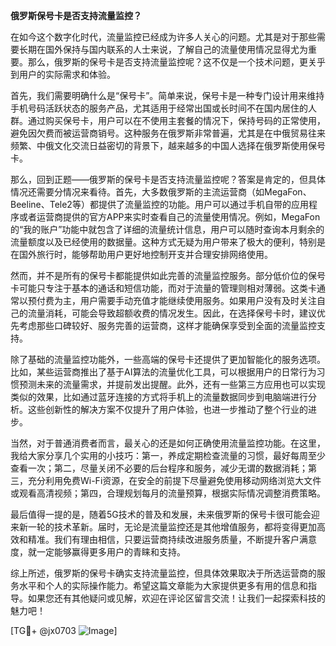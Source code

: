**俄罗斯保号卡是否支持流量监控？**

在如今这个数字化时代，流量监控已经成为许多人关心的问题。尤其是对于那些需要长期在国外保持与国内联系的人士来说，了解自己的流量使用情况显得尤为重要。那么，俄罗斯的保号卡是否支持流量监控呢？这不仅是一个技术问题，更关乎到用户的实际需求和体验。

首先，我们需要明确什么是“保号卡”。简单来说，保号卡是一种专门设计用来维持手机号码活跃状态的服务产品，尤其适用于经常出国或长时间不在国内居住的人群。通过购买保号卡，用户可以在不使用主套餐的情况下，保持号码的正常使用，避免因欠费而被运营商销号。这种服务在俄罗斯非常普遍，尤其是在中俄贸易往来频繁、中俄文化交流日益密切的背景下，越来越多的中国人选择在俄罗斯使用保号卡。

那么，回到正题——俄罗斯的保号卡是否支持流量监控呢？答案是肯定的，但具体情况还需要分情况来看待。首先，大多数俄罗斯的主流运营商（如MegaFon、Beeline、Tele2等）都提供了流量监控的功能。用户可以通过手机自带的应用程序或者运营商提供的官方APP来实时查看自己的流量使用情况。例如，MegaFon的“我的账户”功能中就包含了详细的流量统计信息，用户可以随时查询本月剩余的流量额度以及已经使用的数据量。这种方式无疑为用户带来了极大的便利，特别是在国外旅行时，能够帮助用户更好地控制开支并合理安排网络使用。

然而，并不是所有的保号卡都能提供如此完善的流量监控服务。部分低价位的保号卡可能只专注于基本的通话和短信功能，而对于流量的管理则相对薄弱。这类卡通常以预付费为主，用户需要手动充值才能继续使用服务。如果用户没有及时关注自己的流量消耗，可能会导致超额收费的情况发生。因此，在选择保号卡时，建议优先考虑那些口碑较好、服务完善的运营商，这样才能确保享受到全面的流量监控支持。

除了基础的流量监控功能外，一些高端的保号卡还提供了更加智能化的服务选项。比如，某些运营商推出了基于AI算法的流量优化工具，可以根据用户的日常行为习惯预测未来的流量需求，并提前发出提醒。此外，还有一些第三方应用也可以实现类似的效果，比如通过蓝牙连接的方式将手机上的流量数据同步到电脑端进行分析。这些创新性的解决方案不仅提升了用户体验，也进一步推动了整个行业的进步。

当然，对于普通消费者而言，最关心的还是如何正确使用流量监控功能。在这里，我给大家分享几个实用的小技巧：第一，养成定期检查流量的习惯，最好每周至少查看一次；第二，尽量关闭不必要的后台程序和服务，减少无谓的数据消耗；第三，充分利用免费Wi-Fi资源，在安全的前提下尽量避免使用移动网络浏览大文件或观看高清视频；第四，合理规划每月的流量预算，根据实际情况调整消费策略。

最后值得一提的是，随着5G技术的普及和发展，未来俄罗斯的保号卡很可能会迎来新一轮的技术革新。届时，无论是流量监控还是其他增值服务，都将变得更加高效和精准。我们有理由相信，只要运营商持续改进服务质量，不断提升客户满意度，就一定能够赢得更多用户的青睐和支持。

综上所述，俄罗斯的保号卡确实支持流量监控，但具体效果取决于所选运营商的服务水平和个人的实际操作能力。希望这篇文章能为大家提供更多有用的信息和指导。如果您还有其他疑问或见解，欢迎在评论区留言交流！让我们一起探索科技的魅力吧！

[TG💪+ @jx0703 ![Image](https://github.com/user-attachments/assets/dbca1d08-cadb-493c-b0ec-ad6f7a83f270)]